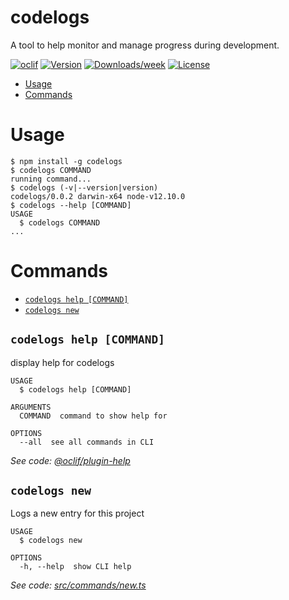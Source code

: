 codelogs
========

A tool to help monitor and manage progress during development.

[![oclif](https://img.shields.io/badge/cli-oclif-brightgreen.svg)](https://oclif.io)
[![Version](https://img.shields.io/npm/v/codelogs.svg)](https://npmjs.org/package/codelogs)
[![Downloads/week](https://img.shields.io/npm/dw/codelogs.svg)](https://npmjs.org/package/codelogs)
[![License](https://img.shields.io/npm/l/codelogs.svg)](https://github.com/worldclassdev/codelogs/blob/master/package.json)

<!-- toc -->
* [Usage](#usage)
* [Commands](#commands)
<!-- tocstop -->
# Usage
<!-- usage -->
```sh-session
$ npm install -g codelogs
$ codelogs COMMAND
running command...
$ codelogs (-v|--version|version)
codelogs/0.0.2 darwin-x64 node-v12.10.0
$ codelogs --help [COMMAND]
USAGE
  $ codelogs COMMAND
...
```
<!-- usagestop -->
# Commands
<!-- commands -->
* [`codelogs help [COMMAND]`](#codelogs-help-command)
* [`codelogs new`](#codelogs-new)

## `codelogs help [COMMAND]`

display help for codelogs

```
USAGE
  $ codelogs help [COMMAND]

ARGUMENTS
  COMMAND  command to show help for

OPTIONS
  --all  see all commands in CLI
```

_See code: [@oclif/plugin-help](https://github.com/oclif/plugin-help/blob/v2.2.1/src/commands/help.ts)_

## `codelogs new`

Logs a new entry for this  project

```
USAGE
  $ codelogs new

OPTIONS
  -h, --help  show CLI help
```

_See code: [src/commands/new.ts](https://github.com/worldclassdev/codelogs/blob/v0.0.2/src/commands/new.ts)_
<!-- commandsstop -->
